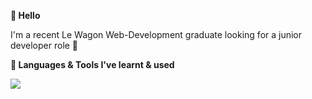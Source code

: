 **👋 Hello**

I'm a recent Le Wagon Web-Development graduate looking for a junior developer role 🚀

**🧰 Languages & Tools I've learnt & used** 

<p align="left">
  <a href="https://skillicons.dev">
    <img src="https://skillicons.dev/icons?i=js,html,css,ruby,rails,figma,heroku,bootstrap,git,github" />
  </a>
</p>





